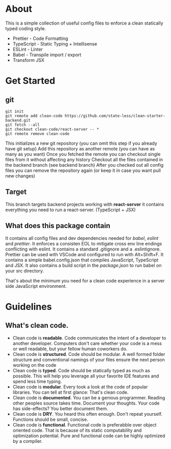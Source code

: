 # About
This is a simple collection of useful config files to enforce a clean statically typed coding style.

* Prettier - Code Formatting
* TypeScript - Static Typing + Intellisense
* ESLint - Linter
* Babel - Transpile import / export
* Transform JSX

# Get Started
## git 
    git init 
    git remote add clean-code https://github.com/state-less/clean-starter-backend.git
    git fetch --all
    git checkout clean-code/react-server -- *
    git remote remove clean-code

This initializes a new git repository (you can omit this step if you already have git setup)
Add this repository as another remote (you can have as many as you want)
Once you fetched the remote you can checkout single files from it without affecting any history
Checkout all the files contained in the backend branch (see backend branch)
After you checked out all config files you can remove the repository again (or keep it in case you want pull new changes)

## Target 
This branch targets backend projects working with **react-server** it contains everything you need to run a react-server. (TypeScript + JSX)

## What does this package contain

It contains all config files and dev dependencies needed for *babel*, *eslint* and *prettier*. It enforces a consisten EOL to mitigate cross env line endings conflicting with eslint. It contains a standard .gitignore and a .eslintignore. Prettier can be used with VSCode and configured to run with Alt+Shift+F. It contains a simple babel.config.json that compiles JavaScript, TypeScript and JSX. It also contains a build script in the *package.json* to run babel on your src directory. 

That's about the minimum you need for a clean code experience in a server side JavaScript environment.

# Guidelines
## What's clean code. 

*  Clean code is **readable**. Code communicates the intent of a developer to another developer. Computers don't care whether your code is a mess or well readable, but your fellow human coworkers do. 
*  Clean code is **structured**. Code should be modular. A well formed folder structure and conventional namings of your files ensure the next person working on the code
*  Clean code is **typed**. Code should be statically typed as much as possible. This will help you leverage all your favorite IDE features and spend less time typing.
*  Clean code is **modular**. Every took a look at the code of popular libraries. You can tell at first glance: That's clean code. 
*  Clean code is **documented**. You can be a genious programmer. Reading other peoples source takes time. Document your thoughts. Your code has side-effects? You better document them.
*  Clean code is **DRY**. You heard this often enough. Don't repeat yourself. Functions should be small, concise.
*  Clean code is **functional**. Functional code is preferabble over object oriented code. That is because of its static computability and optimization potential. Pure and functional code can be highly optimized by a compiler. 
